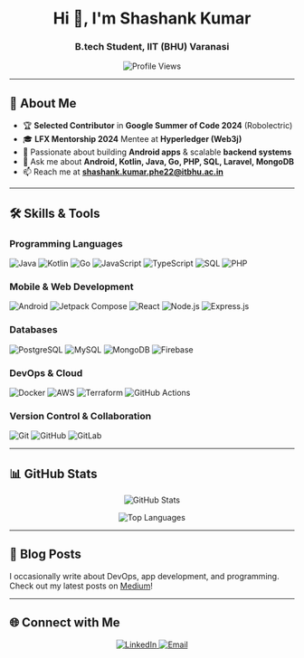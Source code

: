 <h1 align="center">Hi 👋, I'm Shashank Kumar</h1>
<h3 align="center">B.tech Student, IIT (BHU) Varanasi </h3>

<p align="center">
  <img src="https://komarev.com/ghpvc/?username=shashankiitbhu&label=Profile%20views&color=0e75b6&style=flat" alt="Profile Views" />
</p>

---

## 🚀 **About Me**
- 🏆 **Selected Contributor** in **Google Summer of Code 2024** (Robolectric)  
- 🎓 **LFX Mentorship 2024** Mentee at **Hyperledger (Web3j)**
- 📱 Passionate about building **Android apps** & scalable **backend systems**
- 💬 Ask me about **Android, Kotlin, Java, Go, PHP, SQL, Laravel, MongoDB**
- 📫 Reach me at **shashank.kumar.phe22@itbhu.ac.in**

---

## 🛠️ **Skills & Tools**

### **Programming Languages**
![Java](https://img.shields.io/badge/Java-%23ED8B00.svg?style=for-the-badge&logo=java&logoColor=white)
![Kotlin](https://img.shields.io/badge/Kotlin-%230095D5.svg?style=for-the-badge&logo=kotlin&logoColor=white)
![Go](https://img.shields.io/badge/Go-%2300ADD8.svg?style=for-the-badge&logo=go&logoColor=white)
![JavaScript](https://img.shields.io/badge/JavaScript-%23F7DF1E.svg?style=for-the-badge&logo=javascript&logoColor=black)
![TypeScript](https://img.shields.io/badge/TypeScript-%233178C6.svg?style=for-the-badge&logo=typescript&logoColor=white)
![SQL](https://img.shields.io/badge/SQL-%23007ACC.svg?style=for-the-badge&logo=sqlite&logoColor=white)
![PHP](https://img.shields.io/badge/PHP-%23777BB4.svg?style=for-the-badge&logo=php&logoColor=white)

### **Mobile & Web Development**
![Android](https://img.shields.io/badge/Android-%233DDC84.svg?style=for-the-badge&logo=android&logoColor=black)
![Jetpack Compose](https://img.shields.io/badge/Jetpack%20Compose-%230071C5.svg?style=for-the-badge&logo=jetpackcompose&logoColor=white)
![React](https://img.shields.io/badge/React-%2361DAFB.svg?style=for-the-badge&logo=react&logoColor=black)
![Node.js](https://img.shields.io/badge/Node.js-%23339933.svg?style=for-the-badge&logo=node.js&logoColor=white)
![Express.js](https://img.shields.io/badge/Express.js-%23000000.svg?style=for-the-badge&logo=express&logoColor=white)

### **Databases**
![PostgreSQL](https://img.shields.io/badge/PostgreSQL-%234169E1.svg?style=for-the-badge&logo=postgresql&logoColor=white)
![MySQL](https://img.shields.io/badge/MySQL-%234479A1.svg?style=for-the-badge&logo=mysql&logoColor=white)
![MongoDB](https://img.shields.io/badge/MongoDB-%2347A248.svg?style=for-the-badge&logo=mongodb&logoColor=white)
![Firebase](https://img.shields.io/badge/Firebase-%23FFCA28.svg?style=for-the-badge&logo=firebase&logoColor=black)

### **DevOps & Cloud**
![Docker](https://img.shields.io/badge/Docker-%232496ED.svg?style=for-the-badge&logo=docker&logoColor=white)
![AWS](https://img.shields.io/badge/AWS-%23232F3E.svg?style=for-the-badge&logo=amazon-aws&logoColor=white)
![Terraform](https://img.shields.io/badge/Terraform-%235835CC.svg?style=for-the-badge&logo=terraform&logoColor=white)
![GitHub Actions](https://img.shields.io/badge/GitHub%20Actions-%232088FF.svg?style=for-the-badge&logo=githubactions&logoColor=white)

### **Version Control & Collaboration**
![Git](https://img.shields.io/badge/Git-%23F05032.svg?style=for-the-badge&logo=git&logoColor=white)
![GitHub](https://img.shields.io/badge/GitHub-%23181717.svg?style=for-the-badge&logo=github&logoColor=white)
![GitLab](https://img.shields.io/badge/GitLab-%23FC6D26.svg?style=for-the-badge&logo=gitlab&logoColor=white)

---

## 📊 **GitHub Stats**

<p align="center">
  <img src="https://github-readme-stats.vercel.app/api?username=shashankiitbhu&show_icons=true&theme=radical" alt="GitHub Stats" />
</p>

<p align="center">
  <img src="https://github-readme-stats.vercel.app/api/top-langs/?username=shashankiitbhu&layout=compact&theme=radical" alt="Top Languages" />
</p>

---

## 📝 **Blog Posts**

I occasionally write about DevOps, app development, and programming. Check out my latest posts on [Medium](https://medium.com/@shashankkumar45556)!

---

## 🌐 **Connect with Me**
<p align="center">
  <a href="https://www.linkedin.com/in/shashank-k-606" target="_blank">
    <img src="https://img.shields.io/badge/LinkedIn-%230077B5.svg?style=for-the-badge&logo=linkedin&logoColor=white" alt="LinkedIn"/>
  </a>
  <a href="mailto:shashank.kumar.phe22@itbhu.ac.in">
    <img src="https://img.shields.io/badge/Email-D14836?style=for-the-badge&logo=gmail&logoColor=white" alt="Email"/>
  </a>
</p>
